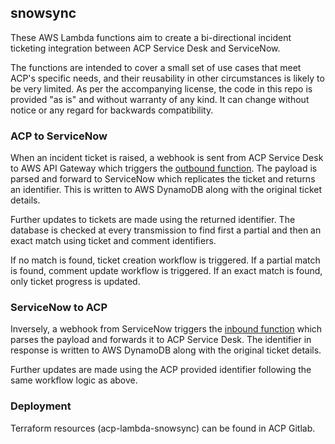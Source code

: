 ## snowsync

These AWS Lambda functions aim to create a bi-directional incident ticketing integration between ACP Service Desk and ServiceNow.

The functions are intended to cover a small set of use cases that meet ACP's specific needs, and their reusability in other circumstances is likely to be very limited. As per the accompanying license, the code in this repo is provided "as is" and without warranty of any kind. It can change without notice or any regard for backwards compatibility.

### ACP to ServiceNow
When an incident ticket is raised, a webhook is sent from ACP Service Desk to AWS API Gateway which triggers the [outbound function](./pkg/out). The payload is parsed and forward to ServiceNow which replicates the ticket and returns an identifier. This is written to AWS DynamoDB along with the original ticket details. 

Further updates to tickets are made using the returned identifier. The database is checked at every transmission to find first a partial and then an exact match using ticket and comment identifiers. 

If no match is found, ticket creation workflow is triggered. If a partial match is found, comment update workflow is triggered. If an exact match is found, only ticket progress is updated.  

### ServiceNow to ACP
Inversely, a webhook from ServiceNow triggers the [inbound function](./pkg/in) which parses the payload and forwards it to ACP Service Desk. The identifier in response is written to AWS DynamoDB along with the original ticket details. 

Further updates are made using the ACP provided identifier following the same workflow logic as above.

### Deployment
Terraform resources (acp-lambda-snowsync) can be found in ACP Gitlab.